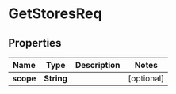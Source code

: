 

# GetStoresReq


## Properties

| Name | Type | Description | Notes |
|------------ | ------------- | ------------- | -------------|
|**scope** | **String** |  |  [optional] |



